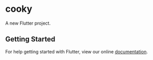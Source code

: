 # cooky

A new Flutter project.

## Getting Started

For help getting started with Flutter, view our online
[documentation](https://flutter.io/).
